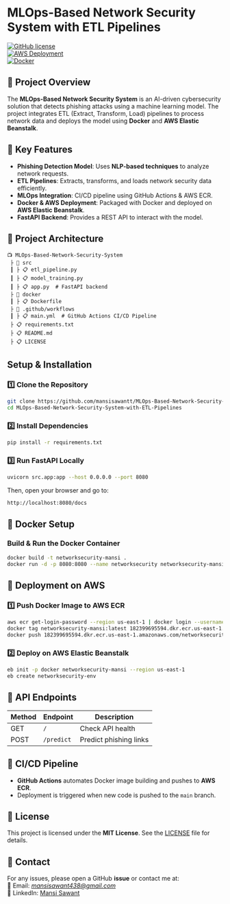 # MLOps-Based Network Security System with ETL Pipelines

[![GitHub license](https://img.shields.io/badge/license-MIT-blue.svg)](LICENSE)  
[![AWS Deployment](https://img.shields.io/badge/AWS-Deployed-green)](#deployment-on-aws)  
[![Docker](https://img.shields.io/badge/Docker-Enabled-blue)](#docker-setup)  

## 🚀 Project Overview

The **MLOps-Based Network Security System** is an AI-driven cybersecurity solution that detects phishing attacks using a machine learning model. The project integrates ETL (Extract, Transform, Load) pipelines to process network data and deploys the model using **Docker** and **AWS Elastic Beanstalk**.

## 🔑 Key Features

- **Phishing Detection Model**: Uses **NLP-based techniques** to analyze network requests.
- **ETL Pipelines**: Extracts, transforms, and loads network security data efficiently.
- **MLOps Integration**: CI/CD pipeline using GitHub Actions & AWS ECR.
- **Docker & AWS Deployment**: Packaged with Docker and deployed on **AWS Elastic Beanstalk**.
- **FastAPI Backend**: Provides a REST API to interact with the model.

## 🏢 Project Architecture

```
📺 MLOps-Based-Network-Security-System
 ├ 📂 src
 ┃ ├ 📋 etl_pipeline.py
 ┃ ├ 📋 model_training.py
 ┃ ├ 📋 app.py  # FastAPI backend
 ├ 📂 docker
 ┃ ├ 📋 Dockerfile
 ├ 📂 .github/workflows
 ┃ ├ 📋 main.yml  # GitHub Actions CI/CD Pipeline
 ├ 📋 requirements.txt
 ├ 📋 README.md
 ├ 📋 LICENSE
```

##  Setup & Installation

### 1️⃣ Clone the Repository

```bash
git clone https://github.com/mansisawantt/MLOps-Based-Network-Security-System-with-ETL-Pipelines.git
cd MLOps-Based-Network-Security-System-with-ETL-Pipelines
```

### 2️⃣ Install Dependencies

```bash
pip install -r requirements.txt
```

### 3️⃣ Run FastAPI Locally

```bash
uvicorn src.app:app --host 0.0.0.0 --port 8080
```

Then, open your browser and go to:

```
http://localhost:8080/docs
```

## 🐓 Docker Setup

### Build & Run the Docker Container

```bash
docker build -t networksecurity-mansi .
docker run -d -p 8080:8080 --name networksecurity networksecurity-mansi
```

## 🚀 Deployment on AWS

### 1️⃣ Push Docker Image to AWS ECR

```bash
aws ecr get-login-password --region us-east-1 | docker login --username AWS --password-stdin 182399695594.dkr.ecr.us-east-1.amazonaws.com
docker tag networksecurity-mansi:latest 182399695594.dkr.ecr.us-east-1.amazonaws.com/networksecurity-mansi:latest
docker push 182399695594.dkr.ecr.us-east-1.amazonaws.com/networksecurity-mansi:latest
```

### 2️⃣ Deploy on AWS Elastic Beanstalk

```bash
eb init -p docker networksecurity-mansi --region us-east-1
eb create networksecurity-env
```

## 📝 API Endpoints

| Method | Endpoint        | Description             |
|--------|----------------|-------------------------|
| GET    | `/`            | Check API health       |
| POST   | `/predict`     | Predict phishing links |

## 🔧 CI/CD Pipeline

- **GitHub Actions** automates Docker image building and pushes to **AWS ECR**.
- Deployment is triggered when new code is pushed to the `main` branch.

## 🐄 License

This project is licensed under the **MIT License**. See the [LICENSE](LICENSE) file for details.

## 💬 Contact

For any issues, please open a GitHub **issue** or contact me at:  
📧 Email: *mansisawant438@gmail.com*  
🔗 LinkedIn: [Mansi Sawant](https://www.linkedin.com/in/mansisawantt/)

